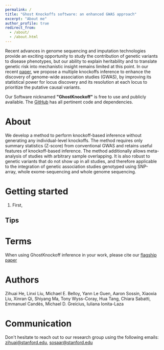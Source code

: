 ```yaml
---
permalink: /
title: "Ghost Knockoffs software: an enhanced GWAS approach"
excerpt: "About me"
author_profile: true
redirect_from: 
  - /about/
  - /about.html
---
```


Recent advances in genome sequencing and imputation technologies provide an exciting opportunity to study the contribution of genetic variants to disease phenotypes, but our ability to explain heritability and to translate genetic risk into mechanistic insight remains limited at this point. In our recent [paper](https://google.com), we propose a multiple knockoffs inference to enhance the discovery of genome-wide association studies (GWAS), by improving its statistical power for locus discovery and its resolution at each locus to prioritize the putative causal variants. 

Our Software nicknamed **"GhostKnockoff"** is free to use and publicly available. The [GitHub](https://sosaar@github.com) has all pertinent code and dependencies. 

About
======
We develop a method to perform knockoff-based inference without generating any individual-level knockoffs. The method requires only summary statistics (Z-score) from conventional GWAS and retains useful features of knockoff-based inference. The method additionally allows meta-analysis of studies with arbitrary sample overlapping. It is also robust to genetic variants that do not show up in all studies, and therefore applicable to the integration of genetic association studies genotyped using SNP-array, whole exome-sequencing and whole genome sequencing. 

Getting started
======
1. First, 

Tips
------


Terms
======
When using GhostKnockoff inference in your work, please cite our [flagship paper](https://nature.com)

Authors
======
Zihuai He, Linxi Liu, Michael E. Belloy, Yann Le Guen, Aaron Sossin, Xiaoxia Liu, Xinran Qi, Shiyang Ma, Tony Wyss-Coray, Hua Tang, Chiara Sabatti, Emmanuel Candès, Michael D. Greicius, Iuliana Ionita-Laza


Communication
=====
Don't hesitate to reach out to our research group using the following emails: zihuai@stanford.edu, sosaar@stanford.edu
